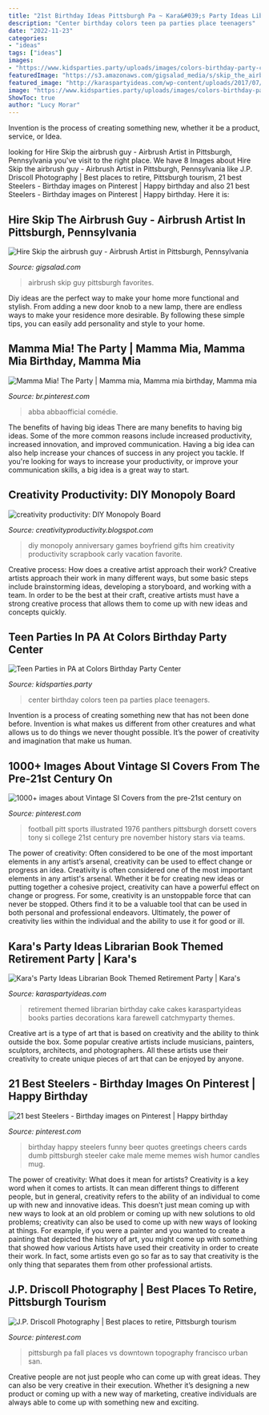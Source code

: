 ```yaml
---
title: "21st Birthday Ideas Pittsburgh Pa ~ Kara&#039;s Party Ideas Librarian Book Themed Retirement Party"
description: "Center birthday colors teen pa parties place teenagers"
date: "2022-11-23"
categories:
- "ideas"
tags: ["ideas"]
images:
- "https://www.kidsparties.party/uploads/images/colors-birthday-party-center-party-place-for-teenagers-in-pennsylvania.jpg"
featuredImage: "https://s3.amazonaws.com/gigsalad_media/s/skip_the_airbrush_guy_pittsburgh/59b6780cd6310.jpg"
featured_image: "http://karaspartyideas.com/wp-content/uploads/2017/07/BookCake2.jpg"
image: "https://www.kidsparties.party/uploads/images/colors-birthday-party-center-party-place-for-teenagers-in-pennsylvania.jpg"
ShowToc: true
author: "Lucy Morar"
---
```



Invention is the process of creating something new, whether it be a product, service, or Idea.

	

		
looking for Hire Skip the airbrush guy - Airbrush Artist in Pittsburgh, Pennsylvania you've visit to the right place. We have 8 Images about Hire Skip the airbrush guy - Airbrush Artist in Pittsburgh, Pennsylvania like J.P. Driscoll Photography | Best places to retire, Pittsburgh tourism, 21 best Steelers - Birthday images on Pinterest | Happy birthday and also 21 best Steelers - Birthday images on Pinterest | Happy birthday. Here it is:
		
    
## Hire Skip The Airbrush Guy - Airbrush Artist In Pittsburgh, Pennsylvania

<img loading=lazy src="https://s3.amazonaws.com/gigsalad_media/s/skip_the_airbrush_guy_pittsburgh/59b6780cd6310.jpg" onerror="this.onerror=null;this.src='https://tse1.mm.bing.net/th?id=OIP.Q8Xpq-YmaXXiBTRjbkFe0wHaKW&amp;pid=15.1';" alt="Hire Skip the airbrush guy - Airbrush Artist in Pittsburgh, Pennsylvania">

_Source: gigsalad.com_

>airbrush skip guy pittsburgh favorites. 

	

Diy ideas are the perfect way to make your home more functional and stylish. From adding a new door knob to a new lamp, there are endless ways to make your residence more desirable. By following these simple tips, you can easily add personality and style to your home.

    
## Mamma Mia! The Party | Mamma Mia, Mamma Mia Birthday, Mamma Mia

<img loading=lazy src="https://i.pinimg.com/originals/87/9e/5c/879e5c8432f1ca20ec10a21ca02b8c42.jpg" onerror="this.onerror=null;this.src='https://tse3.mm.bing.net/th?id=OIP.AXhk5kPrpXVZkZjHgQQYvQHaK-&amp;pid=15.1';" alt="Mamma Mia! The Party | Mamma mia, Mamma mia birthday, Mamma mia">

_Source: br.pinterest.com_

>abba abbaofficial comédie. 

	

The benefits of having big ideas
There are many benefits to having big ideas. Some of the more common reasons include increased productivity, increased innovation, and improved communication. Having a big idea can also help increase your chances of success in any project you tackle. If you're looking for ways to increase your productivity, or improve your communication skills, a big idea is a great way to start.

    
## Creativity Productivity: DIY Monopoly Board

<img loading=lazy src="http://1.bp.blogspot.com/-D-d5Z6tXbl0/UeVzKzvkRMI/AAAAAAAAAlQ/VN1B4Apyax4/s1600/IMG_9399.JPG" onerror="this.onerror=null;this.src='https://tse1.mm.bing.net/th?id=OIP.bjiInhE4at51RotJLbfx2gHaFj&amp;pid=15.1';" alt="creativity productivity: DIY Monopoly Board">

_Source: creativityproductivity.blogspot.com_

>diy monopoly anniversary games boyfriend gifts him creativity productivity scrapbook carly vacation favorite. 

	

Creative process: How does a creative artist approach their work?
Creative artists approach their work in many different ways, but some basic steps include brainstorming ideas, developing a storyboard, and working with a team. In order to be the best at their craft, creative artists must have a strong creative process that allows them to come up with new ideas and concepts quickly.

    
## Teen Parties In PA At Colors Birthday Party Center

<img loading=lazy src="https://www.kidsparties.party/uploads/images/colors-birthday-party-center-party-place-for-teenagers-in-pennsylvania.jpg" onerror="this.onerror=null;this.src='https://tse3.mm.bing.net/th?id=OIP.I1L9mQA8maOKXjjsNzK9vwHaEo&amp;pid=15.1';" alt="Teen Parties in PA at Colors Birthday Party Center">

_Source: kidsparties.party_

>center birthday colors teen pa parties place teenagers. 

	

Invention is a process of creating something new that has not been done before. Invention is what makes us different from other creatures and what allows us to do things we never thought possible. It’s the power of creativity and imagination that make us human.

    
## 1000+ Images About Vintage SI Covers From The Pre-21st Century On

<img loading=lazy src="https://s-media-cache-ak0.pinimg.com/736x/e6/ff/b9/e6ffb9262eb8c0bd26611028ebc853c8.jpg" onerror="this.onerror=null;this.src='https://tse3.mm.bing.net/th?id=OIP.o6J73sl-0MwQndt9DUPyaAHaKw&amp;pid=15.1';" alt="1000+ images about Vintage SI Covers from the pre-21st century on">

_Source: pinterest.com_

>football pitt sports illustrated 1976 panthers pittsburgh dorsett covers tony si college 21st century pre november history stars via teams. 

	

The power of creativity: Often considered to be one of the most important elements in any artist’s arsenal, creativity can be used to effect change or progress an idea.
Creativity is often considered one of the most important elements in any artist's arsenal. Whether it be for creating new ideas or putting together a cohesive project, creativity can have a powerful effect on change or progress. For some, creativity is an unstoppable force that can never be stopped. Others find it to be a valuable tool that can be used in both personal and professional endeavors. Ultimately, the power of creativity lies within the individual and the ability to use it for good or ill.

    
## Kara&#039;s Party Ideas Librarian Book Themed Retirement Party | Kara&#039;s

<img loading=lazy src="http://karaspartyideas.com/wp-content/uploads/2017/07/BookCake2.jpg" onerror="this.onerror=null;this.src='https://tse2.mm.bing.net/th?id=OIP.m3y5HQvkegbkfjGsF18HhAHaLH&amp;pid=15.1';" alt="Kara&#039;s Party Ideas Librarian Book Themed Retirement Party | Kara&#039;s">

_Source: karaspartyideas.com_

>retirement themed librarian birthday cake cakes karaspartyideas books parties decorations kara farewell catchmyparty themes. 

	

Creative art is a type of art that is based on creativity and the ability to think outside the box. Some popular creative artists include musicians, painters, sculptors, architects, and photographers. All these artists use their creativity to create unique pieces of art that can be enjoyed by anyone.

    
## 21 Best Steelers - Birthday Images On Pinterest | Happy Birthday

<img loading=lazy src="https://i.pinimg.com/736x/fd/ca/8a/fdca8adf7742bedfcdd28f1159637f96--cheer-birthday-cards.jpg" onerror="this.onerror=null;this.src='https://tse1.mm.bing.net/th?id=OIP.V6j0rZn6rw3zU4M1KEIXegHaKA&amp;pid=15.1';" alt="21 best Steelers - Birthday images on Pinterest | Happy birthday">

_Source: pinterest.com_

>birthday happy steelers funny beer quotes greetings cheers cards dumb pittsburgh steeler cake male meme memes wish humor candles mug. 

	

The power of creativity: What does it mean for artists?
Creativity is a key word when it comes to artists. It can mean different things to different people, but in general, creativity refers to the ability of an individual to come up with new and innovative ideas. This doesn’t just mean coming up with new ways to look at an old problem or coming up with new solutions to old problems; creativity can also be used to come up with new ways of looking at things. For example, if you were a painter and you wanted to create a painting that depicted the history of art, you might come up with something that showed how various Artists have used their creativity in order to create their work. In fact, some artists even go so far as to say that creativity is the only thing that separates them from other professional artists.

    
## J.P. Driscoll Photography | Best Places To Retire, Pittsburgh Tourism

<img loading=lazy src="https://i.pinimg.com/736x/9e/b5/2f/9eb52f249cc57a48f93dcc13efbf6e67--pittsburgh-pa-fall-decor.jpg" onerror="this.onerror=null;this.src='https://tse2.mm.bing.net/th?id=OIP.ZYIa2Cz1BXeuG1IP7dcrugHaE7&amp;pid=15.1';" alt="J.P. Driscoll Photography | Best places to retire, Pittsburgh tourism">

_Source: pinterest.com_

>pittsburgh pa fall places vs downtown topography francisco urban san. 

	

Creative people are not just people who can come up with great ideas. They can also be very creative in their execution. Whether it’s designing a new product or coming up with a new way of marketing, creative individuals are always able to come up with something new and exciting.

